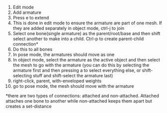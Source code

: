1. Edit mode
2. Add armature
3. Press e to extend
4. This is done in edit mode to ensure the armature are part of one mesh. If they are added separately in object mode, ctrl-j to join
5. Select one bone(single armature) as the parent/root/base and then shift select another to make into a child. Ctrl-p to create parent-child connection*
6. Do this to all bones
7. In pose mode, the armatures should move as one
8. In object mode, select the armature as the active object and then select the mesh to go with the armature (you can do this by selecting the armature first and then pressing a to select everything else, or shift-selecting stuff and shift-select the armature last)
9. right-click, parent, with-enveloped weights
10. go to pose mode, the mesh should move with the armature


*there are two types of connections: attached and non-attached. Attached attaches one bone to another while non-attached keeps them apart but creates a set-distance
